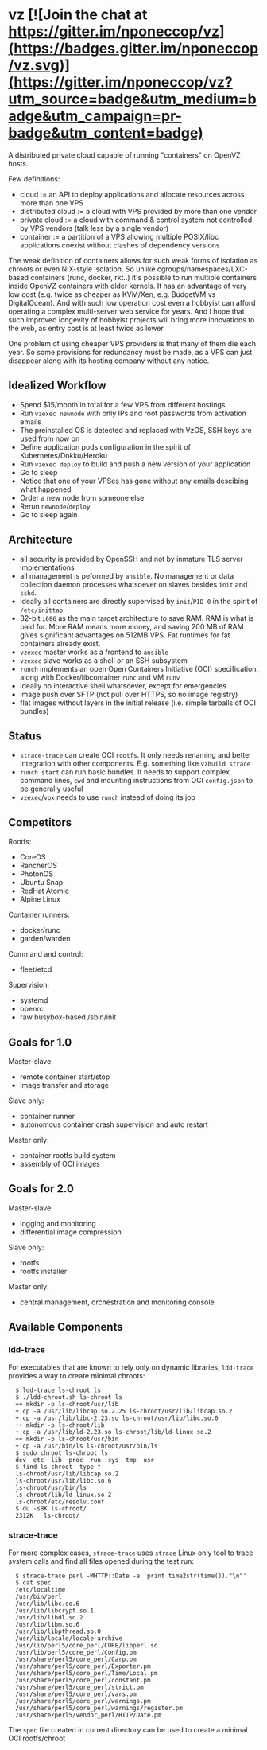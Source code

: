 # vz [![Join the chat at https://gitter.im/nponeccop/vz](https://badges.gitter.im/nponeccop/vz.svg)](https://gitter.im/nponeccop/vz?utm_source=badge&utm_medium=badge&utm_campaign=pr-badge&utm_content=badge)

A distributed private cloud capable of running "containers" on OpenVZ hosts.

Few definitions:

- cloud := an API to deploy applications and allocate resources across more than one VPS
- distributed cloud := a cloud with VPS provided by more than one vendor
- private cloud := a cloud with command & control system not controlled by VPS vendors (talk less by a single vendor)
- container := a partition of a VPS allowing multiple POSIX/libc applications coexist without clashes of dependency versions

The weak definition of containers allows for such weak forms of isolation as chroots or even NIX-style isolation. So unlike
cgroups/namespaces/LXC-based containers (runc, docker, rkt..) it's possible to run multiple containers inside OpenVZ containers 
with older kernels. It has an advantage of very low cost (e.g. twice as cheaper as KVM/Xen, e.g. BudgetVM vs DigitalOcean). And with such low operation cost even a hobbyist can afford operating a complex multi-server web service for years. And I hope that such improved longevity of hobbyist projects will bring more innovations to the web, as entry cost is at least twice as lower.

One problem of using cheaper VPS providers is that many of them die each year. So some provisions for redundancy must be made,
as a VPS can just disappear along with its hosting company without any notice.

Idealized Workflow
------------------

- Spend $15/month in total for a few VPS from different hostings
- Run `vzexec newnode` with only IPs and root passwords from activation emails
- The preinstalled OS is detected and replaced with VzOS, SSH keys are used from now on
- Define application pods configuration in the spirit of Kubernetes/Dokku/Heroku
- Run `vzexec deploy` to build and push a new version of your application
- Go to sleep
- Notice that one of your VPSes has gone without any emails descibing what happened
- Order a new node from someone else
- Rerun `newnode`/`deploy`
- Go to sleep again

Architecture
------------

- all security is provided by OpenSSH and not by inmature TLS server implementations
- all management is peformed by `ansible`. No management or data collection daemon processes whatsoever on slaves besides `init` and `sshd`.
- ideally all containers are directly supervised by `init`/`PID 0` in the spirit of `/etc/inittab`
- 32-bit `i686` as the main target architecture to save RAM. RAM is what is paid for. More RAM means more money, and saving 200 MB of RAM gives significant advantages on 512MB VPS. Fat runtimes for fat containers already exist.
- `vzexec` master works as a frontend to `ansible`
- `vzexec` slave works as a shell or an SSH subsystem
- `runch` implements an open Open Containers Initiative (OCI) specification, along with Docker/libcontainer `runc` and VM `runv`
- ideally no interactive shell whatsoever, except for emergencies
- image push over SFTP (not pull over HTTPS, so no image registry)
- flat images without layers in the initial release (i.e. simple tarballs of OCI bundles)

Status
------

- `strace-trace` can create OCI `rootfs`. It only needs renaming and better integration with other components. E.g. something like `vzbuild strace`
- `runch start` can run basic bundles. It needs to support complex command lines, `cwd` and mounting instructions from OCI `config.json` to be generally useful
- `vzexec`/`vox` needs to use `runch` instead of doing its job

Competitors
-----------
Rootfs:
- CoreOS
- RancherOS
- PhotonOS
- Ubuntu Snap
- RedHat Atomic
- Alpine Linux

Container runners:
- docker/runc
- garden/warden

Command and control:
- fleet/etcd

Supervision:
- systemd
- openrc
- raw busybox-based /sbin/init

Goals for 1.0
-------------

Master-slave:

- remote container start/stop
- image transfer and storage

Slave only:

- container runner
- autonomous container crash supervision and auto restart

Master only:

- container rootfs build system
- assembly of OCI images

Goals for 2.0
-------------

Master-slave:

- logging and monitoring
- differential image compression
 
Slave only:

- rootfs
- rootfs installer

Master only:
- central management, orchestration and monitoring console

Available Components
--------------------

### ldd-trace

For executables that are known to rely only on dynamic libraries, `ldd-trace` provides a way to create minimal chroots:

```shell
  $ ldd-trace ls-chroot ls
  $ ./ldd-chroot.sh ls-chroot ls
  ++ mkdir -p ls-chroot/usr/lib
  + cp -a /usr/lib/libcap.so.2.25 ls-chroot/usr/lib/libcap.so.2
  + cp -a /usr/lib/libc-2.23.so ls-chroot/usr/lib/libc.so.6
  ++ mkdir -p ls-chroot/lib
  + cp -a /usr/lib/ld-2.23.so ls-chroot/lib/ld-linux.so.2
  ++ mkdir -p ls-chroot/usr/bin
  + cp -a /usr/bin/ls ls-chroot/usr/bin/ls
  $ sudo chroot ls-chroot ls
  dev  etc  lib  proc  run  sys  tmp  usr
  $ find ls-chroot -type f
  ls-chroot/usr/lib/libcap.so.2
  ls-chroot/usr/lib/libc.so.6
  ls-chroot/usr/bin/ls
  ls-chroot/lib/ld-linux.so.2
  ls-chroot/etc/resolv.conf
  $ du -sBK ls-chroot/
  2312K   ls-chroot/
```

### strace-trace

For more complex cases, `strace-trace` uses `strace` Linux only tool to trace system calls and find all files opened during the test run:

```shell
  $ strace-trace perl -MHTTP::Date -e 'print time2str(time())."\n"'
  $ cat spec
  /etc/localtime
  /usr/bin/perl
  /usr/lib/libc.so.6
  /usr/lib/libcrypt.so.1
  /usr/lib/libdl.so.2
  /usr/lib/libm.so.6
  /usr/lib/libpthread.so.0
  /usr/lib/locale/locale-archive
  /usr/lib/perl5/core_perl/CORE/libperl.so
  /usr/lib/perl5/core_perl/Config.pm
  /usr/share/perl5/core_perl/Carp.pm
  /usr/share/perl5/core_perl/Exporter.pm
  /usr/share/perl5/core_perl/Time/Local.pm
  /usr/share/perl5/core_perl/constant.pm
  /usr/share/perl5/core_perl/strict.pm
  /usr/share/perl5/core_perl/vars.pm
  /usr/share/perl5/core_perl/warnings.pm
  /usr/share/perl5/core_perl/warnings/register.pm
  /usr/share/perl5/vendor_perl/HTTP/Date.pm
```

The `spec` file created in current directory can be used to create a minimal OCI rootfs/chroot 
